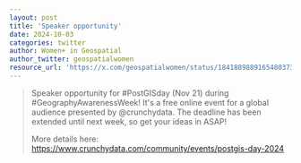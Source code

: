 ```yaml
---
layout: post
title: 'Speaker opportunity'
date: 2024-10-03
categories: twitter
author: Women+ in Geospatial
author_twitter: geospatialwomen
resource_url: 'https://x.com/geospatialwomen/status/1841889889165480373'
---
```


>Speaker opportunity for #PostGISday (Nov 21) during #GeographyAwarenessWeek! It's a free online event for a global audience presented by @crunchydata. The deadline has been extended until next week, so get your ideas in ASAP!
>
>More details here: https://www.crunchydata.com/community/events/postgis-day-2024